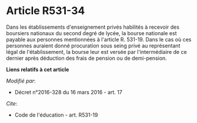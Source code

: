 # Article R531-34

Dans les établissements d'enseignement privés habilités à recevoir des boursiers nationaux du second degré de lycée, la
bourse nationale est payable aux personnes mentionnées à l'article R. 531-19. Dans le cas où ces personnes auraient donné
procuration sous seing privé au représentant légal de l'établissement, la bourse leur est versée par l'intermédiaire de ce
dernier après déduction des frais de pension ou de demi-pension.

**Liens relatifs à cet article**

_Modifié par_:

  - Décret n°2016-328 du 16 mars 2016 - art. 17

_Cite_:

  - Code de l'éducation - art. R531-19
